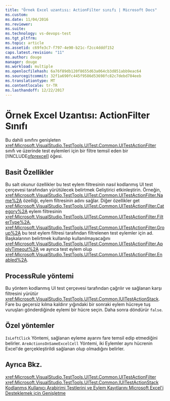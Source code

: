 ```yaml
---
title: "Örnek Excel uzantısı: ActionFilter sınıfı | Microsoft Docs"
ms.custom: 
ms.date: 11/04/2016
ms.reviewer: 
ms.suite: 
ms.technology: vs-devops-test
ms.tgt_pltfrm: 
ms.topic: article
ms.assetid: c69fe3c7-f797-4e90-b21c-f2cc4dddf152
caps.latest.revision: "11"
ms.author: douge
manager: douge
ms.workload: multiple
ms.openlocfilehash: 6a76f89db120f8655d63a064cb3d851abb9eac64
ms.sourcegitcommit: 32f1a690fc445f9586d53698fc82c7debd784eeb
ms.translationtype: MT
ms.contentlocale: tr-TR
ms.lasthandoff: 12/22/2017
---
```

# <a name="sample-excel-extension-actionfilter-class"></a>Örnek Excel Uzantısı: ActionFilter Sınıfı
Bu dahili sınıfını genişleten <xref:Microsoft.VisualStudio.TestTools.UITest.Common.UITestActionFilter> sınıfı ve üzerinde test eylemleri için bir filtre temsil eden bir [!INCLUDE[ofprexcel](../test/includes/ofprexcel_md.md)] öğesi.  
  
## <a name="simple-properties"></a>Basit Özellikler  
 Bu salt okunur özellikler bu test eylem filtresinin nasıl kodlanmış UI test çerçevesi tarafından yürütülecek belirtmek Geliştirici etkinleştirin. Örneğin, <xref:Microsoft.VisualStudio.TestTools.UITest.Common.UITestActionFilter.Name%2A> özelliği, eylem filtresinin adını sağlar. Diğer özellikler get <xref:Microsoft.VisualStudio.TestTools.UITest.Common.UITestActionFilter.Category%2A> eylem filtresinin <xref:Microsoft.VisualStudio.TestTools.UITest.Common.UITestActionFilter.FilterType%2A>, <xref:Microsoft.VisualStudio.TestTools.UITest.Common.UITestActionFilter.Group%2A> bu test eylem filtresi tarafından filtrelenen test eylemler için ad. Başkalarının belirtmek kullanılıp kullanılmayacağını <xref:Microsoft.VisualStudio.TestTools.UITest.Common.UITestActionFilter.ApplyTimeout%2A> ve ayrıca test eylem olup <xref:Microsoft.VisualStudio.TestTools.UITest.Common.UITestActionFilter.Enabled%2A>.  
  
## <a name="processrule-method"></a>ProcessRule yöntemi  
 Bu yöntem kodlanmış UI test çerçevesi tarafından çağrılır ve sağlanan karşı filtresini yürütür <xref:Microsoft.VisualStudio.TestTools.UITest.Common.IUITestActionStack>. Fare bu geçersiz kılma kaldırır yığındaki bir sonraki eylem hücreye tuş vuruşları gönderdiğinde eylemi bir hücre seçin. Daha sonra döndürür `false`.  
  
## <a name="private-methods"></a>Özel yöntemler  
 `IsLeftClick` Yöntemi, sağlanan eyleme ayarını fare temsil edip etmediğini belirler. `AreActionsOnSameExcelCell` Yöntemi, iki Eylemler aynı hücrenin Excel'de gerçekleştirildi sağlanan olup olmadığını belirler.  
  
## <a name="see-also"></a>Ayrıca Bkz.  
 <xref:Microsoft.VisualStudio.TestTools.UITest.Common.UITestActionFilter>   
 <xref:Microsoft.VisualStudio.TestTools.UITest.Common.IUITestActionStack>   
 [Kodlanmış Kullanıcı Arabirimi Testlerini ve Eylem Kayıtlarını Microsoft Excel'i Desteklemek için Genişletme](../test/extending-coded-ui-tests-and-action-recordings-to-support-microsoft-excel.md)
